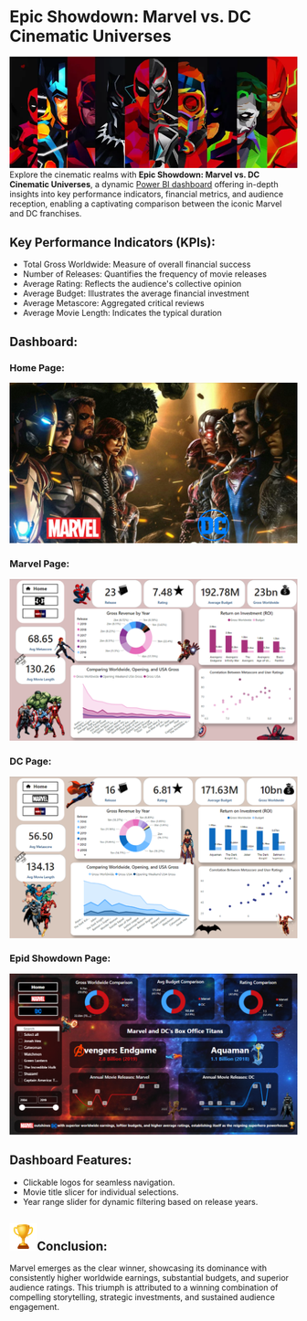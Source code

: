 # Epic Showdown: Marvel vs. DC Cinematic Universes

![](https://github.com/Shaishta-Anjum/Epic-Showdown-Marvel-vs.-DC/blob/main/pics/4k-marvel-and-dc.png)
<br>
Explore the cinematic realms with **Epic Showdown: Marvel vs. DC Cinematic Universes**, a dynamic [Power BI dashboard](https://app.fabric.microsoft.com/view?r=eyJrIjoiY2FjOWJjZWMtODFjMC00ODhkLThhZjQtMmY1MTg4ZTI5NjU2IiwidCI6ImRmODY3OWNkLWE4MGUtNDVkOC05OWFjLWM4M2VkN2ZmOTVhMCJ9) offering in-depth insights into key performance indicators, financial metrics, and audience reception, enabling a captivating comparison between the iconic Marvel and DC franchises.

## Key Performance Indicators (KPIs):  

- Total Gross Worldwide: Measure of overall financial success
- Number of Releases: Quantifies the frequency of movie releases
- Average Rating: Reflects the audience's collective opinion
- Average Budget: Illustrates the average financial investment
- Average Metascore: Aggregated critical reviews
- Average Movie Length: Indicates the typical duration

## Dashboard:

### Home Page:
![Home Page](https://github.com/Shaishta-Anjum/Epic-Showdown-Marvel-vs.-DC/blob/main/pics/Screenshot%202024-01-21%20152615.png)

### Marvel Page:
![Marvel Page](https://github.com/Shaishta-Anjum/Epic-Showdown-Marvel-vs.-DC/blob/main/pics/Screenshot%202024-01-21%20152647.png)

### DC Page:
![DC Page](https://github.com/Shaishta-Anjum/Epic-Showdown-Marvel-vs.-DC/blob/main/pics/Screenshot%202024-01-21%20152719.png)

### Epid Showdown Page:
![Marvel vs DC Page](https://github.com/Shaishta-Anjum/Epic-Showdown-Marvel-vs.-DC/blob/main/pics/Screenshot%202024-01-21%20152741.png)


## Dashboard Features:
  - Clickable logos for seamless navigation.
  - Movie title slicer for individual selections.
  - Year range slider for dynamic filtering based on release years.

## ![](https://github.com/Shaishta-Anjum/Epic-Showdown-Marvel-vs.-DC/blob/main/pics/icons8-trophy-48.png)Conclusion:

Marvel emerges as the clear winner, showcasing its dominance with consistently higher worldwide earnings, substantial budgets, and superior audience ratings. This triumph is attributed to a winning combination of compelling storytelling, strategic investments, and sustained audience engagement.
